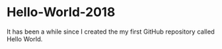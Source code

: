 # Hello-World-2018
It has been a while since I created the my first GitHub repository called Hello World.
